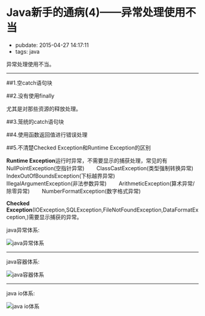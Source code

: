 # Java新手的通病(4)——异常处理使用不当

- pubdate: 2015-04-27 14:17:11
- tags: java

异常处理使用不当。

-------------------------

##1.空catch语句块

##2.没有使用finally

尤其是对那些资源的释放处理。

##3.笼统的catch语句块

##4.使用函数返回值进行错误处理

##5.不清楚Checked Exception和Runtime Exception的区别

**Runtime Exception**运行时异常，不需要显示的捕获处理，常见的有　　
NullPointException(空指针异常)　　
ClassCastException(类型强制转换异常)　　
IndexOutOfBoundsException(下标越界异常)　　
IllegalArgumentException(非法参数异常)　　
ArithmeticException(算术异常/除零异常)　　
NumberFormatException(数字格式异常)

**Checked Exception**(IOException,SQLException,FileNotFoundException,DataFormatException,)需要显示捕获的异常。

java异常体系:

![java异常体系](http://images.cnitblog.com/blog/367379/201306/15233816-b0fb36dcf6de4d14af4a0f8206439959.jpg)

------------------------------------------------------------------

java容器体系:

![java容器体系](http://i1153.photobucket.com/albums/p501/dmxiaoshen/hexo/javacol_zpsxzlqoyay.png)

---------------------------------------------------------------------

java io体系:

![java io体系](http://i1153.photobucket.com/albums/p501/dmxiaoshen/hexo/javaio_zpsujaf4cjd.jpg)







